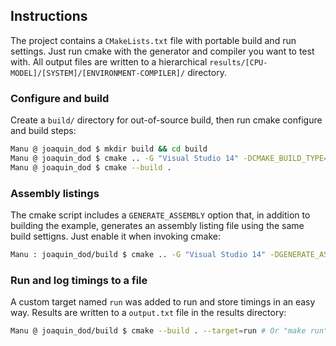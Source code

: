 ## Instructions

The project contains a `CMakeLists.txt` file with portable build and run settings. Just run cmake with the generator and compiler you want to test with. All output files are written to a hierarchical `results/[CPU-MODEL]/[SYSTEM]/[ENVIRONMENT-COMPILER]/` directory.

### Configure and build

Create a `build/` directory for out-of-source build, then run cmake configure and build steps:

``` bash
Manu @ joaquin_dod $ mkdir build && cd build
Manu @ joaquin_dod $ cmake .. -G "Visual Studio 14" -DCMAKE_BUILD_TYPE=Release
Manu @ joaquin_dod $ cmake --build .
```

### Assembly listings

The cmake script includes a `GENERATE_ASSEMBLY` option that, in addition to building the example, generates an assembly listing file using the same build settigns. Just enable it when invoking cmake:

``` bash
Manu : joaquin_dod/build $ cmake .. -G "Visual Studio 14" -DGENERATE_ASSEMBLY=ON -DCMAKE_BUILD_TYPE=Release
```

### Run and log timings to a file

A custom target named `run` was added to run and store timings in an easy way. Results are written to a `output.txt` file in the results directory:

``` bash
Manu @ joaquin_dod/build $ cmake --build . --target=run # Or "make run" when using makefiles generator
```
